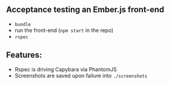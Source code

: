 ## Acceptance testing an Ember.js front-end

* `bundle`
* run the front-end (`npm start` in the repo)
* `rspec`

## Features:

* Rspec is driving Capybara via PhantomJS
* Screenshots are saved upon failure into `./screenshots`